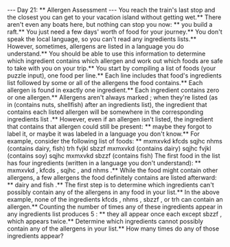 --- Day 21: ** Allergen Assessment ---
You reach the train's last stop and the closest you can get to your vacation island without getting wet.** There aren't even any boats here, but nothing can stop you now: ** you build a raft.** You just need a few days' worth of food for your journey.**
You don't speak the local language, so you can't read any ingredients lists.** However, sometimes, allergens are listed in a language you
do
understand.** You should be able to use this information to determine which ingredient contains which allergen and
work out which foods are safe
to take with you on your trip.**
You start by compiling a list of foods (your puzzle input), one food per line.** Each line includes that food's
ingredients list
followed by some or all of the allergens the food contains.**
Each allergen is found in exactly one ingredient.** Each ingredient contains zero or one allergen.**
Allergens aren't always marked
; when they're listed (as in
(contains nuts, shellfish)
after an ingredients list), the ingredient that contains each listed allergen will be
somewhere in the corresponding ingredients list
.** However, even if an allergen isn't listed, the ingredient that contains that allergen could still be present: ** maybe they forgot to label it, or maybe it was labeled in a language you don't know.**
For example, consider the following list of foods: **
mxmxvkd kfcds sqjhc nhms (contains dairy, fish)
trh fvjkl sbzzf mxmxvkd (contains dairy)
sqjhc fvjkl (contains soy)
sqjhc mxmxvkd sbzzf (contains fish)
The first food in the list has four ingredients (written in a language you don't understand): **
mxmxvkd
,
kfcds
,
sqjhc
, and
nhms
.** While the food might contain other allergens, a few allergens the food definitely contains are listed afterward: **
dairy
and
fish
.**
The first step is to determine which ingredients
can't possibly
contain any of the allergens in any food in your list.** In the above example, none of the ingredients
kfcds
,
nhms
,
sbzzf
, or
trh
can contain an allergen.** Counting the number of times any of these ingredients appear in any ingredients list produces
5
: ** they all appear once each except
sbzzf
, which appears twice.**
Determine which ingredients cannot possibly contain any of the allergens in your list.**
How many times do any of those ingredients appear?